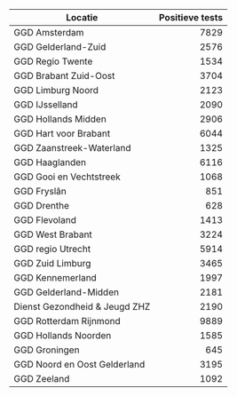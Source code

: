 | Locatie | Positieve tests |
|---------|----------------:|
| GGD Amsterdam                            |  7829 |
| GGD Gelderland-Zuid                      |  2576 |
| GGD Regio Twente                         |  1534 |
| GGD Brabant Zuid-Oost                    |  3704 |
| GGD Limburg Noord                        |  2123 |
| GGD IJsselland                           |  2090 |
| GGD Hollands Midden                      |  2906 |
| GGD Hart voor Brabant                    |  6044 |
| GGD Zaanstreek-Waterland                 |  1325 |
| GGD Haaglanden                           |  6116 |
| GGD Gooi en Vechtstreek                  |  1068 |
| GGD Fryslân                              |   851 |
| GGD Drenthe                              |   628 |
| GGD Flevoland                            |  1413 |
| GGD West Brabant                         |  3224 |
| GGD regio Utrecht                        |  5914 |
| GGD Zuid Limburg                         |  3465 |
| GGD Kennemerland                         |  1997 |
| GGD Gelderland-Midden                    |  2181 |
| Dienst Gezondheid & Jeugd ZHZ            |  2190 |
| GGD Rotterdam Rijnmond                   |  9889 |
| GGD Hollands Noorden                     |  1585 |
| GGD Groningen                            |   645 |
| GGD Noord en Oost Gelderland             |  3195 |
| GGD Zeeland                              |  1092 |
